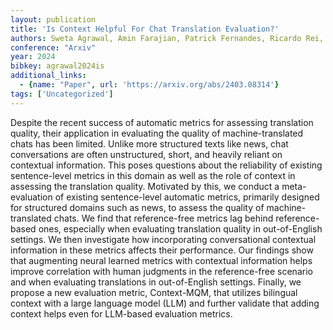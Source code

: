 ```yaml
---
layout: publication
title: 'Is Context Helpful For Chat Translation Evaluation?'
authors: Sweta Agrawal, Amin Farajian, Patrick Fernandes, Ricardo Rei, André F. T. Martins
conference: "Arxiv"
year: 2024
bibkey: agrawal2024is
additional_links:
  - {name: "Paper", url: 'https://arxiv.org/abs/2403.08314'}
tags: ['Uncategorized']
---
```

Despite the recent success of automatic metrics for assessing translation
quality, their application in evaluating the quality of machine-translated
chats has been limited. Unlike more structured texts like news, chat
conversations are often unstructured, short, and heavily reliant on contextual
information. This poses questions about the reliability of existing
sentence-level metrics in this domain as well as the role of context in
assessing the translation quality. Motivated by this, we conduct a
meta-evaluation of existing sentence-level automatic metrics, primarily
designed for structured domains such as news, to assess the quality of
machine-translated chats. We find that reference-free metrics lag behind
reference-based ones, especially when evaluating translation quality in
out-of-English settings. We then investigate how incorporating conversational
contextual information in these metrics affects their performance. Our findings
show that augmenting neural learned metrics with contextual information helps
improve correlation with human judgments in the reference-free scenario and
when evaluating translations in out-of-English settings. Finally, we propose a
new evaluation metric, Context-MQM, that utilizes bilingual context with a
large language model (LLM) and further validate that adding context helps even
for LLM-based evaluation metrics.
